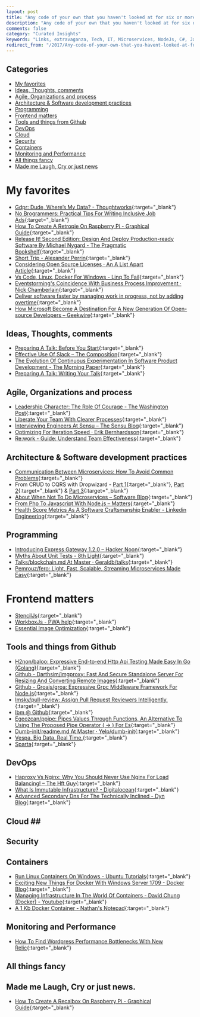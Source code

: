 ```yaml
---
layout: post
title: "Any code of your own that you haven't looked at for six or more months might as well have been written by someone else."
description: "Any code of your own that you haven't looked at for six or more months might as well have been written by someone else."
comments: false
category: "Curated Insights"
keywords: "Links, extravaganza, Tech, IT, Microservices, NodeJs, C#, Javascript, Solution architecture"
redirect_from: "/2017/Any-code-of-your-own-that-you-havent-looked-at-for-six-or-more-months-might-as-well-have-been-written-by-someone-else/"
---
```


## Categories ##
* [My favorites](#favorites)
* [Ideas, Thoughts, comments](#ideas)
* [Agile, Organizations and process](#agile)
* [Architecture & Software development practices](#development)
* [Programming](#net)
* [Frontend matters](#web)
* [Tools and things from Github](#tools)
* [DevOps](#devops)
* [Cloud](#cloud)
* [Security](#security)
* [Containers](#containers)
* [Monitoring and Performance](#monitoring)
* [All things fancy](#buzz)
* [Made me Laugh, Cry or just news](#news)

# My favorites<a name="favorites"></a> #
* [Gdpr: Dude, Where’s My Data? - Thoughtworks](https://www.thoughtworks.com/insights/blog/gdpr-dude-where-s-my-data){:target="_blank"}
* [No Brogrammers: Practical Tips For Writing Inclusive Job Ads](https://blog.hostedgraphite.com/2016/04/26/no-brogrammers-practical-tips-for-writing-inclusive-job-ads/){:target="_blank"}
* [How To Create A Retropie On Raspberry Pi - Graphical Guide](https://davidwalsh.name/retropie-graphical-guide){:target="_blank"}
* [Release It! Second Edition: Design And Deploy Production-ready Software By Michael Nygard - The Pragmatic Bookshelf](https://pragprog.com/book/mnee2/release-it-second-edition){:target="_blank"}
* [Short Trip - Alexander Perrin](http://alexanderperrin.com.au/paper/shorttrip/){:target="_blank"}
* [Considering Open Source Licenses · An A List Apart Article](https://alistapart.com/article/considering-open-source-licenses){:target="_blank"}
* [Vs Code, Linux, Docker For Windows - Linq To Fail](https://www.aaron-powell.com/posts/2017-09-21-vscode-linux-docker-windows/){:target="_blank"}
* [Eventstorming's Coincidence With Business Process Improvement · Nick Chamberlain](https://buildplease.com/pages/lean/){:target="_blank"}
* [Deliver software faster by managing work in progress, not by adding overtime](https://developers.soundcloud.com/blog/deliver-software-faster-by-managing-work-in-progress-not-by-adding-overtime){:target="_blank"}
* [How Microsoft Become A Destination For A New Generation Of Open-source Developers – Geekwire](https://www.geekwire.com/2017/microsoft-become-destination-new-generation-open-source-developers/){:target="_blank"}


## Ideas, Thoughts, comments <a name="ideas"></a> ##
* [Preparing A Talk: Before You Start](http://blog.juliaferraioli.com/2017/09/preparing-talk-before-you-start.html){:target="_blank"}
* [Effective Use Of Slack – The Composition](https://the-composition.com/effective-use-of-slack-2189896aba67){:target="_blank"}
* [The Evolution Of Continuous Experimentation In Software Product Development - The Morning Paper](https://blog.acolyer.org/2017/09/29/the-evolution-of-continuous-experimentation-in-software-product-development/){:target="_blank"}
* [Preparing A Talk: Writing Your Talk](http://blog.juliaferraioli.com/2017/10/preparing-talk-writing-your-talk.html){:target="_blank"}

## Agile, Organizations and process<a name="agile"></a> ##
* [Leadership Character: The Role Of Courage - The Washington Post](https://www.washingtonpost.com/blogs/guest-insights/post/leadership-character-the-role-of-courage/2011/04/04/AGvfAohH_blog.html?__s=wakwmyepmhismx8ehtnp&tid=a_inl){:target="_blank"}
* [Liberate Your Team With Clearer Processes](https://www.strategy-business.com/blog/Liberate-Your-Team-with-Clearer-Processes?__s=wakwmyepmhismx8ehtnp){:target="_blank"}
* [Interviewing Engineers At Sensu – The Sensu Blog](https://blog.sensuapp.org/interviewing-engineers-at-sensu-e4fc35cd601f){:target="_blank"}
* [Optimizing For Iteration Speed · Erik Bernhardsson](https://erikbern.com/2017/07/06/optimizing-for-iteration-speed.html){:target="_blank"}
* [Re:work - Guide: Understand Team Effectiveness](https://rework.withgoogle.com/guides/understanding-team-effectiveness/steps/introduction/){:target="_blank"}


## Architecture & Software development practices <a name="development"></a> ##
* [Communication Between Microservices: How To Avoid Common Problems](https://stackify.com/communication-microservices-avoid-common-problems/){:target="_blank"}
* From CRUD to CQRS with Dropwizard - [Part 1](http://dresscode.renttherunway.com/blog/cqrs1){:target="_blank"}, [Part 2](http://dresscode.renttherunway.com/blog/cqrs2){:target="_blank"} & [Part 3](http://dresscode.renttherunway.com/blog/cqrs3){:target="_blank"}
* [About When Not To Do Microservices – Software Blog](http://blog.christianposta.com/microservices/when-not-to-do-microservices/){:target="_blank"}
* [From Php To Javascript With Node.js – Matters](https://blog.matters.tech/migrating-from-php-to-javascript-with-node-js-155534498b58){:target="_blank"}
* [Health Score Metrics As A Software Craftsmanship Enabler - Linkedin Engineering](https://engineering.linkedin.com/blog/2017/10/health-score-metrics-as-a-software-craftsmanship-enabler?__s=6izvcszagfpuqzzmdi2h){:target="_blank"}

## Programming <a name="net"></a> ##
* [Introducing Express Gateway 1.2.0 – Hacker Noon](https://hackernoon.com/introducing-express-gateway-1-2-0-19a1fc29587b){:target="_blank"}
* [Myths About Unit Tests - 8th Light](https://8thlight.com/blog/fabien-townsend/2017/09/19/myths-about-unit-tests.html){:target="_blank"}
* [Talks/blockchain.md At Master · Geraldb/talks](https://github.com/geraldb/talks/blob/master/blockchain.md){:target="_blank"}
* [Pemrouz/fero: Light, Fast, Scalable, Streaming Microservices Made Easy](https://github.com/pemrouz/fero){:target="_blank"}

# Frontend matters <a name="web"></a> ##
* [StencilJs](https://stenciljs.com/){:target="_blank"}
* [WorkboxJs - PWA help](https://workboxjs.org/){:target="_blank"}
* [Essential Image Optimization](https://images.guide/){:target="_blank"}

## Tools and things from Github <a name="tools"></a> ##
* [H2non/baloo: Expressive End-to-end Http Api Testing Made Easy In Go (Golang)](https://github.com/h2non/baloo){:target="_blank"}
* [Github - Darthsim/imgproxy: Fast And Secure Standalone Server For Resizing And Converting Remote Images](https://github.com/DarthSim/imgproxy){:target="_blank"}
* [Github - Groajs/groa: Expressive Grpc Middleware Framework For Node.js](https://github.com/GroaJS/groa){:target="_blank"}
* [Imsky/pull-review: Assign Pull Request Reviewers Intelligently.](https://github.com/imsky/pull-review){:target="_blank"}
* [Ibm @ Github](https://ibm.github.io/){:target="_blank"}
* [Egeozcan/ppipe: Pipes Values Through Functions, An Alternative To Using The Proposed Pipe Operator ( -> ) For Es](https://github.com/egeozcan/ppipe){:target="_blank"}
* [Dumb-init/readme.md At Master · Yelp/dumb-init](https://github.com/Yelp/dumb-init/blob/master/README.md){:target="_blank"}
* [Vespa. Big Data. Real Time.](http://vespa.ai/#features){:target="_blank"}
* [Sparta](http://gosparta.io/){:target="_blank"}


## DevOps<a name="devops"></a> ##
* [Haproxy Vs Nginx: Why You Should Never Use Nginx For Load Balancing! – The Hft Guy](https://thehftguy.com/2016/10/03/haproxy-vs-nginx-why-you-should-never-use-nginx-for-load-balancing/){:target="_blank"}
* [What Is Immutable Infrastructure? - Digitalocean](https://www.digitalocean.com/community/tutorials/what-is-immutable-infrastructure){:target="_blank"}
* [Advanced Secondary Dns For The Technically Inclined - Dyn Blog](https://dyn.com/blog/advanced-secondary-dns-for-the-technically-inclined/){:target="_blank"}

## Cloud <a name="cloud"></a>##

## Security<a name="security"></a> ##

## Containers <a name="containers"></a> ##
* [Run Linux Containers On Windows - Ubuntu Tutorials](https://tutorials.ubuntu.com/tutorial/tutorial-windows-ubuntu-hyperv-containers#0){:target="_blank"}
* [Exciting New Things For Docker With Windows Server 1709 - Docker Blog](https://blog.docker.com/2017/09/docker-windows-server-1709/){:target="_blank"}
* [Managing Infrastructure In The World Of Containers - David Chung (Docker) - Youtube](https://www.youtube.com/watch?v=lISIuYz1cHY&list=PLcHZXHMeDzxUFXG2SucvyDBB5GzrSrMup&index=2){:target="_blank"}
* [A 1 Kb Docker Container - Nathan's Notepad](https://blog.quickmediasolutions.com/2017/09/28/a-1-kb-docker-container.html){:target="_blank"}

## Monitoring and Performance <a name="monitoring"></a> ##
* [How To Find Wordpress Performance Bottlenecks With New Relic](https://kinsta.com/blog/wordpress-performance-new-relic/){:target="_blank"}
## All things fancy <a name="buzz"></a> ##

## Made me Laugh, Cry or just news. <a name="news"></a> ##
* [How To Create A Recalbox On Raspberry Pi - Graphical Guide](https://davidwalsh.name/recalbox-guide){:target="_blank"}

<!-- 52:54:00:20:c5:0d -->
